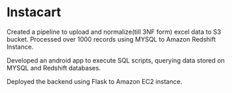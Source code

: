 # Instacart

Created a pipeline to upload and normalize(till 3NF form) excel data to S3 bucket. Processed over 1000 records using MYSQL to Amazon Redshift Instance.

Developed an android app to execute SQL scripts, querying data stored on MYSQL and Redshift databases.

Deployed the backend using Flask to Amazon EC2 instance.
